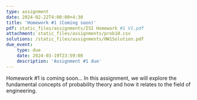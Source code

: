 ```yaml
---
type: assignment
date: 2024-02-22T4:00:00+4:30
title: 'Homework #1 (Coming soon)'
pdf: static_files/assignments/ISI Homework #1 V1.pdf
attachment: static_files/assignments/prob10.csv
solutions: /static_files/assignments/HW1Solution.pdf
due_event: 
    type: due
    date: 2024-03-19T23:59:00
    description: 'Assignment #1 due'
---
```

Homework #1 is coming soon...
In this assignment, we will explore the fundamental concepts of probability theory and how it relates to the field of
engineering.
